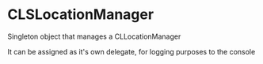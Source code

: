 CLSLocationManager
==================

Singleton object that manages a CLLocationManager

It can be assigned as it's own delegate, for logging purposes to the console
